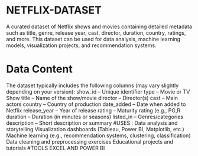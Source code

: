 # NETFLIX-DATASET
A curated dataset of Netflix shows and movies containing detailed metadata such as title, genre, release year, cast, director, duration, country, ratings, and more. This dataset can be used for data analysis, machine learning models, visualization projects, and recommendation systems.
# Data Content
The dataset typically includes the following columns (may vary slightly depending on your version):
show_id – Unique identifier
type – Movie or TV Show
title – Name of the show/movie
director – Director(s)
cast – Main actors
country – Country of production
date_added – Date when added to Netflix
release_year – Year of release
rating – Maturity rating (e.g., PG,R 
duration – Duration (in minutes or seasons)
listed_in – Genres/categories
description – Short description or summary
#USES :
Data analysis and storytelling
 Visualization dashboards (Tableau, Power BI, Matplotlib, etc.)
 Machine learning (e.g., recommendation systems, clustering, classification)
 Data cleaning and preprocessing exercises
 Educational projects and tutorials
 #TOOLS 
 EXCEL AND POWER BI
